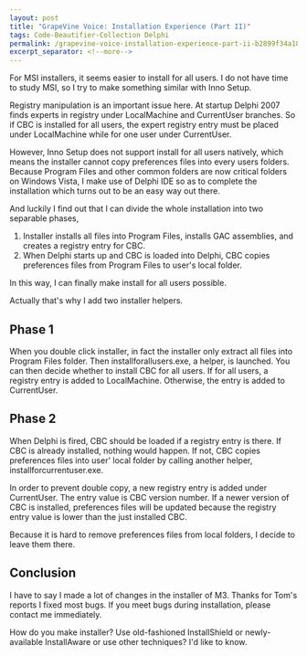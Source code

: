 ```yaml
---
layout: post
title: "GrapeVine Voice: Installation Experience (Part II)"
tags: Code-Beautifier-Collection Delphi
permalink: /grapevine-voice-installation-experience-part-ii-b2899f34a18d
excerpt_separator: <!--more-->
---
```

For MSI installers, it seems easier to install for all users. I do not have time to study MSI, so I try to make something similar with Inno Setup.
<!--more-->

Registry manipulation is an important issue here. At startup Delphi 2007 finds experts in registry under LocalMachine and CurrentUser branches. So if CBC is installed for all users, the expert registry entry must be placed under LocalMachine while for one user under CurrentUser.

However, Inno Setup does not support install for all users natively, which means the installer cannot copy preferences files into every users folders. Because Program Files and other common folders are now critical folders on Windows Vista, I make use of Delphi IDE so as to complete the installation which turns out to be an easy way out there.

And luckily I find out that I can divide the whole installation into two separable phases,

1. Installer installs all files into Program Files, installs GAC assemblies, and creates a registry entry for CBC.
1. When Delphi starts up and CBC is loaded into Delphi, CBC copies preferences files from Program Files to user's local folder.

In this way, I can finally make install for all users possible.

Actually that's why I add two installer helpers.

## Phase 1

When you double click installer, in fact the installer only extract all files into Program Files folder. Then installforallusers.exe, a helper, is launched. You can then decide whether to install CBC for all users. If for all users, a registry entry is added to LocalMachine. Otherwise, the entry is added to CurrentUser.

## Phase 2

When Delphi is fired, CBC should be loaded if a registry entry is there. If CBC is already installed, nothing would happen. If not, CBC copies preferences files into user' local folder by calling another helper, installforcurrentuser.exe.

In order to prevent double copy, a new registry entry is added under CurrentUser. The entry value is CBC version number. If a newer version of CBC is installed, preferences files will be updated because the registry entry value is lower than the just installed CBC.

Because it is hard to remove preferences files from local folders, I decide to leave them there.

## Conclusion

I have to say I made a lot of changes in the installer of M3. Thanks for Tom's reports I fixed most bugs. If you meet bugs during installation, please contact me immediately.

How do you make installer? Use old-fashioned InstallShield or newly-available InstallAware or use other techniques? I'd like to know.
